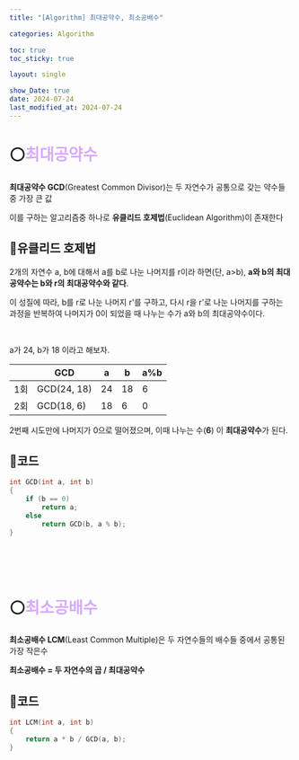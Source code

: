 ```yaml
---
title: "[Algorithm] 최대공약수, 최소공배수"

categories: Algorithm

toc: true
toc_sticky: true

layout: single

show_Date: true
date: 2024-07-24
last_modified_at: 2024-07-24
---
```


# ⚪<span style="color: #D6ABFA;">최대공약수</span>

**최대공약수 GCD**(Greatest Common Divisor)는 두 자연수가 공통으로 갖는 약수들 중 가장 큰 값

이를 구하는 알고리즘중 하나로 **유클리드 호제법**(Euclidean Algorithm)이 존재한다

## 🔹유클리드 호제법

2개의 자연수 a, b에 대해서 a를 b로 나눈 나머지를 r이라 하면(단, a>b), **a와 b의 최대공약수는 b와 r의 최대공약수와 같다**.

이 성질에 따라, b를 r로 나눈 나머지 r'를 구하고,   다시 r을 r'로 나눈 나머지를 구하는 과정을 반복하여 나머지가 0이 되었을 때 나누는 수가 a와 b의 최대공약수이다.

<br>

a가 24, b가 18 이라고 해보자.

|      | GCD         | a    | b    | a%b  |
| ---- | ----------- | ---- | ---- | ---- |
| 1회  | GCD(24, 18) | 24   | 18   | 6    |
| 2회  | GCD(18, 6)  | 18   | 6    | 0    |

2번째 시도만에 나머지가 0으로 떨어졌으며, 이때 나누는 수(**6**) 이 **최대공약수**가 된다.

## 🔹코드

```cpp
int GCD(int a, int b)
{
    if (b == 0)
        return a;
    else
        return GCD(b, a % b);
}
```

<br>

<br>

<br>

# ⚪<span style="color: #D6ABFA;">최소공배수</span>

**최소공배수 LCM**(Least Common Multiple)은 두 자연수들의 배수들 중에서 공통된 가장 작은수

**최소공배수 =  두 자연수의 곱 / 최대공약수**

## 🔹코드

```cpp
int LCM(int a, int b)
{
    return a * b / GCD(a, b);
}
```

